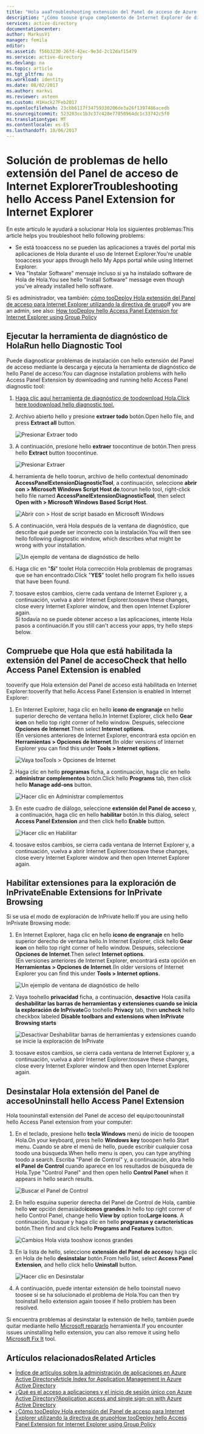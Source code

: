 ```yaml
---
title: "Hola aaaTroubleshooting extensión del Panel de acceso de Azure para Internet Explorer | Documentos de Microsoft"
description: "¿Cómo toouse grupo complemento de Internet Explorer de directiva toodeploy Hola para portal mis aplicaciones de Hola."
services: active-directory
documentationcenter: 
author: MarkusVi
manager: femila
editor: 
ms.assetid: f56b3230-26fd-42ec-9e3d-2c12daf15479
ms.service: active-directory
ms.devlang: na
ms.topic: article
ms.tgt_pltfrm: na
ms.workload: identity
ms.date: 08/02/2017
ms.author: markvi
ms.reviewer: asteen
ms.custom: H1Hack27Feb2017
ms.openlocfilehash: 23cbb6117f34759330206de3a26f1397486acedb
ms.sourcegitcommit: 523283cc1b3c37c428e77850964dc1c33742c5f0
ms.translationtype: MT
ms.contentlocale: es-ES
ms.lasthandoff: 10/06/2017
---
```

# <a name="troubleshooting-hello-access-panel-extension-for-internet-explorer"></a><span data-ttu-id="29046-103">Solución de problemas de hello extensión del Panel de acceso de Internet Explorer</span><span class="sxs-lookup"><span data-stu-id="29046-103">Troubleshooting hello Access Panel Extension for Internet Explorer</span></span>
<span data-ttu-id="29046-104">En este artículo le ayudará a solucionar Hola los siguientes problemas:</span><span class="sxs-lookup"><span data-stu-id="29046-104">This article helps you troubleshoot hello following problems:</span></span>

* <span data-ttu-id="29046-105">Se está tooaccess no se pueden las aplicaciones a través del portal mis aplicaciones de Hola durante el uso de Internet Explorer.</span><span class="sxs-lookup"><span data-stu-id="29046-105">You're unable tooaccess your apps through hello My Apps portal while using Internet Explorer.</span></span>
* <span data-ttu-id="29046-106">Vea "Instalar Software" mensaje incluso si ya ha instalado software de Hola de Hola.</span><span class="sxs-lookup"><span data-stu-id="29046-106">You see hello "Install Software" message even though you've already installed hello software.</span></span>

<span data-ttu-id="29046-107">Si es administrador, vea también: [cómo tooDeploy Hola extensión del Panel de acceso para Internet Explorer utilizando la directiva de grupo](active-directory-saas-ie-group-policy.md)</span><span class="sxs-lookup"><span data-stu-id="29046-107">If you are an admin, see also: [How tooDeploy hello Access Panel Extension for Internet Explorer using Group Policy](active-directory-saas-ie-group-policy.md)</span></span>

## <a name="run-hello-diagnostic-tool"></a><span data-ttu-id="29046-108">Ejecutar la herramienta de diagnóstico de Hola</span><span class="sxs-lookup"><span data-stu-id="29046-108">Run hello Diagnostic Tool</span></span>
<span data-ttu-id="29046-109">Puede diagnosticar problemas de instalación con hello extensión del Panel de acceso mediante la descarga y ejecuta la herramienta de diagnóstico de hello Panel de acceso:</span><span class="sxs-lookup"><span data-stu-id="29046-109">You can diagnose installation problems with hello Access Panel Extension by downloading and running hello Access Panel diagnostic tool:</span></span>

1. [<span data-ttu-id="29046-110">Haga clic aquí herramienta de diagnóstico de toodownload Hola.</span><span class="sxs-lookup"><span data-stu-id="29046-110">Click here toodownload hello diagnostic tool.</span></span>](https://account.activedirectory.windowsazure.com/applications/AccessPanelExtensionDiagnosticTool/AccessPanelExtensionDiagnosticTool.zip)
2. <span data-ttu-id="29046-111">Archivo abierto hello y presione **extraer todo** botón.</span><span class="sxs-lookup"><span data-stu-id="29046-111">Open hello file, and press **Extract all** button.</span></span>
   
    ![Presionar Extraer todo](./media/active-directory-saas-ie-troubleshooting/extract1.png)
3. <span data-ttu-id="29046-113">A continuación, presione hello **extraer** toocontinue de botón.</span><span class="sxs-lookup"><span data-stu-id="29046-113">Then press hello **Extract** button toocontinue.</span></span>
   
    ![Presionar Extraer](./media/active-directory-saas-ie-troubleshooting/extract2.png)
4. <span data-ttu-id="29046-115">herramienta de hello toorun, archivo de hello contextual denominado **AccessPanelExtensionDiagnosticTool**, a continuación, seleccione **abrir con > Microsoft Windows Script Host de**.</span><span class="sxs-lookup"><span data-stu-id="29046-115">toorun hello tool, right-click hello file named **AccessPanelExtensionDiagnosticTool**, then select **Open with > Microsoft Windows Based Script Host**.</span></span>
   
    ![Abrir con > Host de script basado en Microsoft Windows](./media/active-directory-saas-ie-troubleshooting/open_tool.png)
5. <span data-ttu-id="29046-117">A continuación, verá Hola después de la ventana de diagnóstico, que describe qué puede ser incorrecto con la instalación.</span><span class="sxs-lookup"><span data-stu-id="29046-117">You will then see hello following diagnostic window, which describes what might be wrong with your installation.</span></span>
   
    ![Un ejemplo de ventana de diagnóstico de hello](./media/active-directory-saas-ie-troubleshooting/tool_preview.png)
6. <span data-ttu-id="29046-119">Haga clic en "**Sí**" toolet Hola corrección Hola problemas de programas que se han encontrado.</span><span class="sxs-lookup"><span data-stu-id="29046-119">Click "**YES**" toolet hello program fix hello issues that have been found.</span></span>
7. <span data-ttu-id="29046-120">toosave estos cambios, cierre cada ventana de Internet Explorer y, a continuación, vuelva a abrir Internet Explorer.</span><span class="sxs-lookup"><span data-stu-id="29046-120">toosave these changes, close every Internet Explorer window, and then open Internet Explorer again.</span></span><br /><span data-ttu-id="29046-121">Si todavía no se puede obtener acceso a las aplicaciones, intente Hola pasos a continuación.</span><span class="sxs-lookup"><span data-stu-id="29046-121">If you still can't access your apps, try hello steps below.</span></span>

## <a name="check-that-hello-access-panel-extension-is-enabled"></a><span data-ttu-id="29046-122">Compruebe que Hola que está habilitada la extensión del Panel de acceso</span><span class="sxs-lookup"><span data-stu-id="29046-122">Check that hello Access Panel Extension is enabled</span></span>
<span data-ttu-id="29046-123">tooverify que Hola extensión del Panel de acceso está habilitada en Internet Explorer:</span><span class="sxs-lookup"><span data-stu-id="29046-123">tooverify that hello Access Panel Extension is enabled in Internet Explorer:</span></span>

1. <span data-ttu-id="29046-124">En Internet Explorer, haga clic en hello **icono de engranaje** en hello superior derecho de ventana hello.</span><span class="sxs-lookup"><span data-stu-id="29046-124">In Internet Explorer, click hello **Gear icon** on hello top right corner of hello window.</span></span> <span data-ttu-id="29046-125">Después, seleccione **Opciones de Internet**.</span><span class="sxs-lookup"><span data-stu-id="29046-125">Then select **Internet options**.</span></span><br /><span data-ttu-id="29046-126">(En versiones anteriores de Internet Explorer, encontrará esta opción en **Herramientas > Opciones de Internet**.</span><span class="sxs-lookup"><span data-stu-id="29046-126">(In older versions of Internet Explorer you can find this under **Tools > Internet options**.</span></span>
   
    ![Vaya tooTools > Opciones de Internet](./media/active-directory-saas-ie-troubleshooting/internetoptions.png)
2. <span data-ttu-id="29046-128">Haga clic en hello **programas** ficha, a continuación, haga clic en hello **administrar complementos** botón.</span><span class="sxs-lookup"><span data-stu-id="29046-128">Click hello **Programs** tab, then click hello **Manage add-ons** button.</span></span>
   
    ![Hacer clic en Administrar complementos](./media/active-directory-saas-ie-troubleshooting/internetoptions_programs.png)
3. <span data-ttu-id="29046-130">En este cuadro de diálogo, seleccione **extensión del Panel de acceso** y, a continuación, haga clic en hello **habilitar** botón.</span><span class="sxs-lookup"><span data-stu-id="29046-130">In this dialog, select **Access Panel Extension** and then click hello **Enable** button.</span></span>
   
    ![Hacer clic en Habilitar](./media/active-directory-saas-ie-troubleshooting/enableaddon.png)
4. <span data-ttu-id="29046-132">toosave estos cambios, se cierra cada ventana de Internet Explorer y, a continuación, vuelva a abrir Internet Explorer.</span><span class="sxs-lookup"><span data-stu-id="29046-132">toosave these changes, close every Internet Explorer window and then open Internet Explorer again.</span></span>

## <a name="enable-extensions-for-inprivate-browsing"></a><span data-ttu-id="29046-133">Habilitar extensiones para la exploración de InPrivate</span><span class="sxs-lookup"><span data-stu-id="29046-133">Enable Extensions for InPrivate Browsing</span></span>
<span data-ttu-id="29046-134">Si se usa el modo de exploración de InPrivate hello:</span><span class="sxs-lookup"><span data-stu-id="29046-134">If you are using hello InPrivate Browsing mode:</span></span>

1. <span data-ttu-id="29046-135">En Internet Explorer, haga clic en hello **icono de engranaje** en hello superior derecho de ventana hello.</span><span class="sxs-lookup"><span data-stu-id="29046-135">In Internet Explorer, click hello **Gear icon** on hello top right corner of hello window.</span></span> <span data-ttu-id="29046-136">Después, seleccione **Opciones de Internet**.</span><span class="sxs-lookup"><span data-stu-id="29046-136">Then select **Internet options**.</span></span><br /><span data-ttu-id="29046-137">(En versiones anteriores de Internet Explorer, encontrará esta opción en **Herramientas > Opciones de Internet**.</span><span class="sxs-lookup"><span data-stu-id="29046-137">(In older versions of Internet Explorer you can find this under **Tools > Internet options**.</span></span>
   
    ![Un ejemplo de ventana de diagnóstico de hello](./media/active-directory-saas-ie-troubleshooting/inprivateoptions.png)
2. <span data-ttu-id="29046-139">Vaya toohello **privacidad** ficha, a continuación, **desactive** Hola casilla **deshabilitar las barras de herramientas y extensiones cuando se inicia la exploración de InPrivate**</span><span class="sxs-lookup"><span data-stu-id="29046-139">Go toohello **Privacy** tab, then **uncheck** hello checkbox labeled **Disable toolbars and extensions when InPrivate Browsing starts**</span></span></p>
   
    ![Desactivar Deshabilitar barras de herramientas y extensiones cuando se inicie la exploración de InPrivate](./media/active-directory-saas-ie-troubleshooting/enabletoolbars.png)
3. <span data-ttu-id="29046-141">toosave estos cambios, se cierra cada ventana de Internet Explorer y, a continuación, vuelva a abrir Internet Explorer.</span><span class="sxs-lookup"><span data-stu-id="29046-141">toosave these changes, close every Internet Explorer window and then open Internet Explorer again.</span></span>

## <a name="uninstall-hello-access-panel-extension"></a><span data-ttu-id="29046-142">Desinstalar Hola extensión del Panel de acceso</span><span class="sxs-lookup"><span data-stu-id="29046-142">Uninstall hello Access Panel Extension</span></span>
<span data-ttu-id="29046-143">Hola toouninstall extensión del Panel de acceso del equipo:</span><span class="sxs-lookup"><span data-stu-id="29046-143">toouninstall hello Access Panel extension from your computer:</span></span>

1. <span data-ttu-id="29046-144">En el teclado, presione hello **tecla Windows** menú de inicio de tooopen Hola.</span><span class="sxs-lookup"><span data-stu-id="29046-144">On your keyboard, press hello **Windows key** tooopen hello Start menu.</span></span> <span data-ttu-id="29046-145">Cuando se abre el menú de hello, puede escribir cualquier cosa toodo una búsqueda.</span><span class="sxs-lookup"><span data-stu-id="29046-145">When hello menu is open, you can type anything toodo a search.</span></span> <span data-ttu-id="29046-146">Escriba "Panel de Control" y, a continuación, abra hello **el Panel de Control** cuando aparece en los resultados de búsqueda de Hola.</span><span class="sxs-lookup"><span data-stu-id="29046-146">Type "Control Panel" and then open hello **Control Panel** when it appears in hello search results.</span></span>
   
    ![Buscar el Panel de Control](./media/active-directory-saas-ie-troubleshooting/search_sm.png)
2. <span data-ttu-id="29046-148">En hello esquina superior derecha del Panel de Control de Hola, cambie hello **ver** opción demasiado**iconos grandes**.</span><span class="sxs-lookup"><span data-stu-id="29046-148">In hello top right corner of hello Control Panel, change hello **View by** option too**Large icons**.</span></span> <span data-ttu-id="29046-149">A continuación, busque y haga clic en hello **programas y características** botón.</span><span class="sxs-lookup"><span data-stu-id="29046-149">Then find and click hello **Programs and Features** button.</span></span>
   
    ![Cambios Hola vista tooshow iconos grandes](./media/active-directory-saas-ie-troubleshooting/control_panel.png)
3. <span data-ttu-id="29046-151">En la lista de hello, seleccione **extensión del Panel de acceso**y haga clic en Hola de hello **desinstalar** botón.</span><span class="sxs-lookup"><span data-stu-id="29046-151">From hello list, select **Access Panel Extension**, and hello click hello **Uninstall** button.</span></span>
   
    ![Hacer clic en Desinstalar](./media/active-directory-saas-ie-troubleshooting/uninstall.png)
4. <span data-ttu-id="29046-153">A continuación, puede intentar extensión de hello tooinstall nuevo toosee si se ha solucionado el problema de Hola.</span><span class="sxs-lookup"><span data-stu-id="29046-153">You can then try tooinstall hello extension again toosee if hello problem has been resolved.</span></span>

<span data-ttu-id="29046-154">Si encuentra problemas al desinstalar la extensión de hello, también puede quitar mediante hello [Microsoft repararlo](https://go.microsoft.com/?linkid=9779673) herramienta.</span><span class="sxs-lookup"><span data-stu-id="29046-154">If you encounter issues uninstalling hello extension, you can also remove it using hello [Microsoft Fix It](https://go.microsoft.com/?linkid=9779673) tool.</span></span>

## <a name="related-articles"></a><span data-ttu-id="29046-155">Artículos relacionados</span><span class="sxs-lookup"><span data-stu-id="29046-155">Related Articles</span></span>
* [<span data-ttu-id="29046-156">Índice de artículos sobre la administración de aplicaciones en Azure Active Directory</span><span class="sxs-lookup"><span data-stu-id="29046-156">Article Index for Application Management in Azure Active Directory</span></span>](active-directory-apps-index.md)
* [<span data-ttu-id="29046-157">¿Qué es el acceso a aplicaciones y el inicio de sesión único con Azure Active Directory?</span><span class="sxs-lookup"><span data-stu-id="29046-157">Application access and single sign-on with Azure Active Directory</span></span>](active-directory-appssoaccess-whatis.md)
* [<span data-ttu-id="29046-158">¿Cómo tooDeploy Hola extensión del Panel de acceso para Internet Explorer utilizando la directiva de grupo</span><span class="sxs-lookup"><span data-stu-id="29046-158">How tooDeploy hello Access Panel Extension for Internet Explorer using Group Policy</span></span>](active-directory-saas-ie-group-policy.md)

